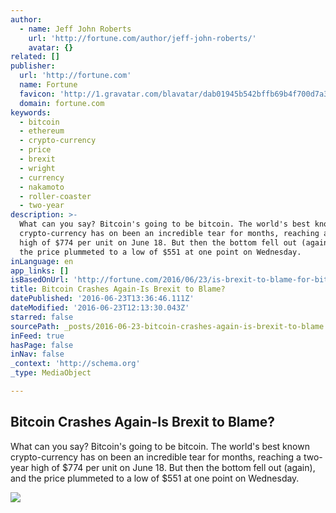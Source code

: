 ```yaml
---
author:
  - name: Jeff John Roberts
    url: 'http://fortune.com/author/jeff-john-roberts/'
    avatar: {}
related: []
publisher:
  url: 'http://fortune.com'
  name: Fortune
  favicon: 'http://1.gravatar.com/blavatar/dab01945b542bffb69b4f700d7a35f8f?s=16'
  domain: fortune.com
keywords:
  - bitcoin
  - ethereum
  - crypto-currency
  - price
  - brexit
  - wright
  - currency
  - nakamoto
  - roller-coaster
  - two-year
description: >-
  What can you say? Bitcoin's going to be bitcoin. The world's best known
  crypto-currency has on been an incredible tear for months, reaching a two-year
  high of $774 per unit on June 18. But then the bottom fell out (again), and
  the price plummeted to a low of $551 at one point on Wednesday.
inLanguage: en
app_links: []
isBasedOnUrl: 'http://fortune.com/2016/06/23/is-brexit-to-blame-for-bitcoin-crash/'
title: Bitcoin Crashes Again-Is Brexit to Blame?
datePublished: '2016-06-23T13:36:46.111Z'
dateModified: '2016-06-23T12:13:30.043Z'
starred: false
sourcePath: _posts/2016-06-23-bitcoin-crashes-again-is-brexit-to-blame.md
inFeed: true
hasPage: false
inNav: false
_context: 'http://schema.org'
_type: MediaObject

---
```

<article style=""><h1>Bitcoin Crashes Again-Is Brexit to Blame?</h1><p>What can you say? Bitcoin's going to be bitcoin. The world's best known crypto-currency has on been an incredible tear for months, reaching a two-year high of $774 per unit on June 18. But then the bottom fell out (again), and the price plummeted to a low of $551 at one point on Wednesday.</p><img src="https://fortunedotcom.files.wordpress.com/2015/01/rtr3octs.jpg?w=1024" /></article>